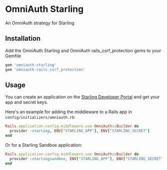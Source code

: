 # OmniAuth Starling

An OmniAuth strategy for Starling

## Installation

Add the OmniAuth Starling and OmniAuth rails_csrf_protection gems to your Gemfile

```ruby
gem 'omniauth-starling'
gem 'omniauth-rails_csrf_protection'
```

## Usage

You can create an application on the [Starling Developer Portal](https://developer.starlingbank.com/) and get your app and secret keys.

Here's an example for adding the middleware to a Rails app in `config/initializers/omniauth.rb`:

```ruby
Rails.application.config.middleware.use OmniAuth::Builder do
  provider :starling, ENV["STARLING_APP"], ENV["STARLING_SECRET"]
end
```

Or for a Starling Sandbox application:

```ruby
Rails.application.config.middleware.use OmniAuth::Builder do
  provider :starlingsandbox, ENV["STARLING_APP"], ENV["STARLING_SECRET"]
end
```
